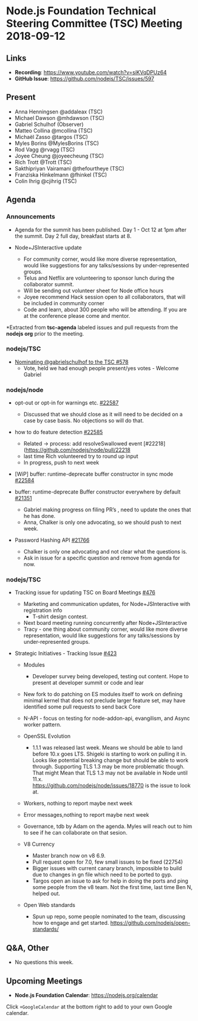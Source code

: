 # Node.js Foundation Technical Steering Committee (TSC) Meeting 2018-09-12

## Links

* **Recording**: https://www.youtube.com/watch?v=siKVqDPUz64 
* **GitHub Issue**: https://github.com/nodejs/TSC/issues/597

## Present

* Anna Henningsen @addaleax (TSC)
* Michael Dawson @mhdawson (TSC)
* Gabriel Schulhof (Observer)
* Matteo Collina @mcollina (TSC)
* Michaël Zasso @targos (TSC)
* Myles Borins @MylesBorins (TSC)
* Rod Vagg @rvagg (TSC)
* Joyee Cheung @joyeecheung (TSC)
* Rich Trott @Trott (TSC)
* Sakthipriyan Vairamani @thefourtheye (TSC)
* Franziska Hinkelmann @fhinkel (TSC)
* Colin Ihrig @cjihrig (TSC)

## Agenda

### Announcements
 
* Agenda for the summit has been published. Day 1 - Oct 12 at 1pm after the summit.  Day 2 full 
  day, breakfast starts at 8. 

* Node+JSInteractive update
  * For community corner, would like more diverse representation, would like
    suggestions for any talks/sessions by under-represented groups.
  * Telus and Netflix are volunteering to sponsor lunch during the collaborator summit.
  * Will be sending out volunteer sheet for Node office hours
  * Joyee recommend Hack session open to all collaborators, that will be included in community
    corner
  * Code and learn, about 300 people who will be attending. If you are at the conference please
    come and mentor.

*Extracted from **tsc-agenda** labeled issues and pull requests from the **nodejs org** prior to the meeting.

### nodejs/TSC

* [Nominating @gabrielschulhof to the TSC #578](https://github.com/nodejs/TSC/issues/578)
  * Vote, held we had enough people present/yes votes - Welcome Gabriel

### nodejs/node

* opt-out or opt-in for warnings etc. [#22587](https://github.com/nodejs/node/issues/22587)
  * Discussed that we should close as it will need to be decided on a case by case basis. No
    objections so will do that.

* how to do feature detection [#22585](https://github.com/nodejs/node/issues/22585)
  * Related -> process: add resolveSwallowed event [#22218](https://github.com/nodejs/node/pull/22218
  * last time Rich volunteered try to round up input
  * In progress, push to next week

* \[WiP\] buffer: runtime-deprecate buffer constructor in sync mode [#22584](https://github.com/nodejs/node/pull/22584)
* buffer: runtime-deprecate Buffer constructor everywhere by default [#21351](https://github.com/nodejs/node/pull/21351)
  * Gabriel making progress on filing PR’s , need to update the ones that he has done.
  * Anna, Chalker is only one advocating, so we should push to next week.

* Password Hashing API [#21766](https://github.com/nodejs/node/issues/21766)
  * Chalker is only one advocating and not clear what the questions is.
  * Ask in issue for a specific question and remove from agenda for now.

### nodejs/TSC

* Tracking issue for updating TSC on Board Meetings [#476](https://github.com/nodejs/TSC/issues/476)
  * Marketing and communication updates, for Node+JSInteractive with registration info
    * T-shirt design contest. 
  * Next board meeting running concurrently after Node+JSInteractive
  * Tracy - one thing about community corner, would like more diverse representation, would like
    suggestions for any talks/sessions by under-represented groups.

* Strategic Initiatives - Tracking Issue [#423](https://github.com/nodejs/TSC/issues/423)
  * Modules
    * Developer survey being developed, testing out content. Hope to present at developer
      summit  or code and lear
  * New fork to do patching on ES modules itself to work on defining minimal kernel that
    does not preclude larger feature set, may have identified some pull requests to send back
    Core

  * N-API - focus on testing for node-addon-api, evangilism, and Async worker pattern.

  * OpenSSL Evolution  
    * 1.1.1 was released last week. Means we should be able to land before 10.x goes LTS.
      Shigeki is starting to work on pulling it in. Looks like potential breaking change but should
      be able to work through. Supporting TLS 1.3 may be more problematic though. That might
      Mean that TLS 1.3 may not be available in Node until 11.x.  
      https://github.com/nodejs/node/issues/18770 is the issue to look at.
  
  * Workers, nothing to report maybe next week
  
  * Error messages,nothing to report maybe next week

  * Governance, tdb by Adam on the agenda.  Myles will reach out to him to see if he can
    collaborate on that sesion.

  * V8 Currency
    * Master branch now on v8 6.9.  
    * Pull request open for 7.0, few small issues to be fixed (22754)
    * Bigger issues with current canary branch, impossible to build due to changes in gn file
      which need to be ported to gyp.  
    * Targos open an issue to ask for help in doing the ports and ping some people from the v8
      team. Not the first time, last time Ben N, helped out.

  * Open Web standards
     * Spun up repo, some people nominated to the team, discussing how to engage and get
       started.  https://github.com/nodejs/open-standards/

## Q&A, Other

* No questions this week.

## Upcoming Meetings

* **Node.js Foundation Calendar**: https://nodejs.org/calendar

Click `+GoogleCalendar` at the bottom right to add to your own Google calendar.


